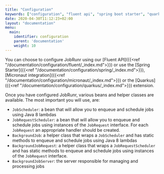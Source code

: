```yaml
---
title: "Configuration"
keywords: ["configuration", "fluent api", "spring boot starter", "quarkus extension", "processing jobs", "managing jobs", "spring starter", "configuration java", "configure spring boot", "spring boot configuration", "spring boot java configuration", "spring application configuration", "spring server configuration"]
date: 2020-04-30T11:12:23+02:00
layout: "documentation"
menu: 
  main: 
    identifier: configuration
    parent: 'documentation'
    weight: 10
---
```


You can choose to configure JobRunr using our [Fluent  API]({{<ref "/documentation/configuration/fluent/_index.md">}}) or use the [Spring Starter]({{<ref "/documentation/configuration/spring/_index.md">}}), [Micronaut integration]({{<ref "/documentation/configuration/micronaut/_index.md">}}) or the [Quarkus]({{<ref "/documentation/configuration/quarkus/_index.md">}}) extension.

Once you have configured JobRunr, various beans and helper classes are available. The most important you will use, are:
- `JobScheduler`: a bean that will allow you to enqueue and schedule jobs using Java 8 lambdas
- `JobRequestScheduler`: a bean that will allow you to enqueue and schedule jobs using instances of the `JobRequest` interface. For each `JobRequest` an appropriate handler should be created.
- `BackgroundJob`: a helper class that wraps a `JobScheduler` and has static methods to enqueue and schedule jobs using Java 8 lambdas
- `BackgroundJobRequest`: a helper class that wraps a `JobRequestScheduler` and has static methods to enqueue and schedule jobs using instances of the `JobRequest` interface.
- `BackgroundJobServer`: the server responsible for managing and processing jobs
